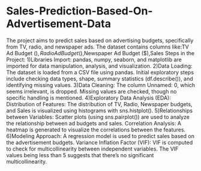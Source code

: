 # Sales-Prediction-Based-On-Advertisement-Data
 The project aims to predict sales based on advertising budgets, specifically from TV, radio, and newspaper ads. The dataset contains columns like:TV Ad Budget ($),Radio Ad Budget ($),Newspaper Ad Budget ($),Sales
Steps in the Project:
1)Libraries Import:
pandas, numpy, seaborn, and matplotlib are imported for data manipulation, analysis, and visualization.
2)Data Loading:
The dataset is loaded from a CSV file using pandas.
Initial exploratory steps include checking data types, shape, summary statistics (df.describe()), and identifying missing values.
3)Data Cleaning:
The column Unnamed: 0, which seems irrelevant, is dropped.
Missing values are checked, though no specific handling is mentioned.
4)Exploratory Data Analysis (EDA):
Distribution of Features: The distribution of TV, Radio, Newspaper budgets, and Sales is visualized using histograms with sns.histplot().
5)Relationships between Variables: Scatter plots (using sns.pairplot()) are used to analyze the relationship between ad budgets and sales.
Correlation Analysis: A heatmap is generated to visualize the correlations between the features.
6)Modeling Approach:
A regression model is used to predict sales based on the advertisement budgets.
Variance Inflation Factor (VIF): VIF is computed to check for multicollinearity between independent variables. The VIF values being less than 5 suggests that there’s no significant multicollinearity.
